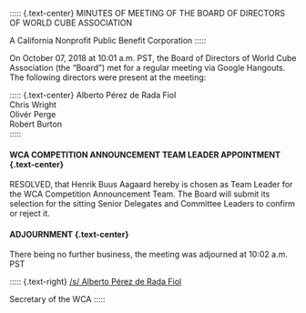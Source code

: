 ::::: {.text-center}
MINUTES OF MEETING OF THE BOARD OF DIRECTORS OF WORLD CUBE ASSOCIATION

A California Nonprofit Public Benefit Corporation
:::::

On October 07, 2018 at 10:01 a.m. PST, the Board of Directors of World Cube Association (the “Board”) met for a regular meeting via Google Hangouts. The following directors were present at the meeting:

::::: {.text-center}
Alberto Pérez de Rada Fiol <br>
Chris Wright <br>
Olivér Perge <br>
Robert Burton <br>
:::::

#### **WCA COMPETITION ANNOUNCEMENT TEAM LEADER APPOINTMENT** {.text-center}

RESOLVED, that Henrik Buus Aagaard hereby is chosen as Team Leader for the WCA Competition Announcement Team. The Board will submit its selection for the sitting Senior Delegates and Committee Leaders to confirm or reject it.

#### **ADJOURNMENT** {.text-center}

There being no further business, the meeting was adjourned at 10:02 a.m. PST

::::: {.text-right}
<u>/s/ Alberto Pérez de Rada Fiol</u>

Secretary of the WCA
:::::
